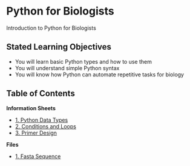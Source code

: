 # Python for Biologists
Introduction to Python for Biologists

## Stated Learning Objectives

* You will learn basic Python types and how to use them
* You will understand simple Python syntax
* You will know how Python can automate repetitive tasks for biology

## Table of Contents

**Information Sheets**

- [1. Python Data Types](https://github.com/Alexhuszagh/Python-for-Biologists/blob/master/Python%20Data%20Types.md)
- [2. Conditions and Loops](https://github.com/Alexhuszagh/Python-for-Biologists/blob/master/Conditions%20and%20Loops.md)
- [3. Primer Design](https://github.com/Alexhuszagh/Python-for-Biologists/blob/master/Primer%20Design.md)

**Files**

- [1. Fasta Sequence](https://github.com/Alexhuszagh/Python-for-Biologists/blob/master/sequence.fasta)
